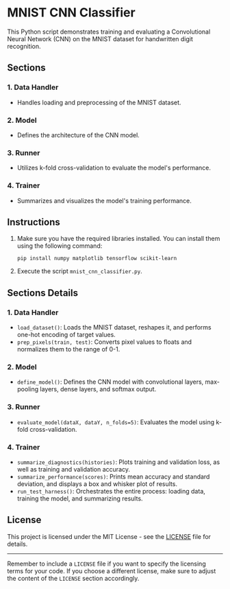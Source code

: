 # MNIST CNN Classifier

This Python script demonstrates training and evaluating a Convolutional Neural Network (CNN) on the MNIST dataset for handwritten digit recognition.

## Sections

### 1. Data Handler
- Handles loading and preprocessing of the MNIST dataset.

### 2. Model
- Defines the architecture of the CNN model.

### 3. Runner
- Utilizes k-fold cross-validation to evaluate the model's performance.

### 4. Trainer
- Summarizes and visualizes the model's training performance.

## Instructions

1. Make sure you have the required libraries installed. You can install them using the following command:
    ```
    pip install numpy matplotlib tensorflow scikit-learn
    ```

2. Execute the script `mnist_cnn_classifier.py`.

## Sections Details

### 1. Data Handler
- `load_dataset()`: Loads the MNIST dataset, reshapes it, and performs one-hot encoding of target values.
- `prep_pixels(train, test)`: Converts pixel values to floats and normalizes them to the range of 0-1.

### 2. Model
- `define_model()`: Defines the CNN model with convolutional layers, max-pooling layers, dense layers, and softmax output.

### 3. Runner
- `evaluate_model(dataX, dataY, n_folds=5)`: Evaluates the model using k-fold cross-validation.

### 4. Trainer
- `summarize_diagnostics(histories)`: Plots training and validation loss, as well as training and validation accuracy.
- `summarize_performance(scores)`: Prints mean accuracy and standard deviation, and displays a box and whisker plot of results.
- `run_test_harness()`: Orchestrates the entire process: loading data, training the model, and summarizing results.

## License

This project is licensed under the MIT License - see the [LICENSE](LICENSE) file for details.

---

Remember to include a `LICENSE` file if you want to specify the licensing terms for your code. If you choose a different license, make sure to adjust the content of the `LICENSE` section accordingly.
